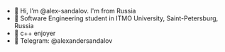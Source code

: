 - 👋 Hi, I’m @alex-sandalov. I'm from Russia
- 👾 Software Engineering student in ITMO University, Saint-Petersburg, Russia
- 🫠 c++ enjoyer
- 👋 Telegram: @alexandersandalov
